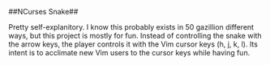 ##NCurses Snake##

Pretty self-explanitory. I know this probably exists in 50 gazillion different ways, but this project is mostly for fun. Instead of controlling the snake with the arrow keys, the player controls it with the Vim cursor keys (h, j, k, l). Its intent is to acclimate new Vim users to the cursor keys while having fun.
